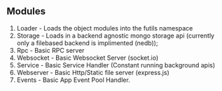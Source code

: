 ## Modules
1) Loader - Loads the object modules into the futils namespace
2) Storage - Loads in a backend agnostic mongo storage api (currently only a filebased backend is implimented (nedb));
3) Rpc - Basic RPC server
4) Websocket - Basic Websocket Server (socket.io)
5) Service - Basic Service Handler (Constant running background apis)
6) Webserver - Basic Http/Static file server (express.js)
7) Events - Basic App Event Pool Handler.